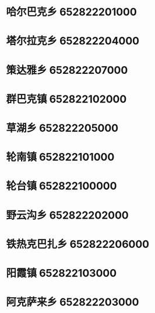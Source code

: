 # 哈尔巴克乡 652822201000
# 塔尔拉克乡 652822204000
# 策达雅乡 652822207000
# 群巴克镇 652822102000
# 草湖乡 652822205000
# 轮南镇 652822101000
# 轮台镇 652822100000
# 野云沟乡 652822202000
# 铁热克巴扎乡 652822206000
# 阳霞镇 652822103000
# 阿克萨来乡 652822203000
